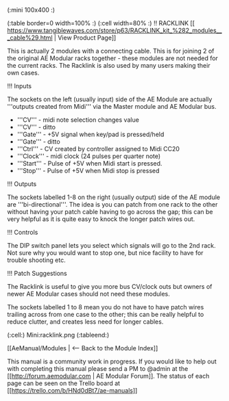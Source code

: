(:mini 100x400 :)

(:table border=0 width=100% :)
(:cell width=80% :) 
!! RACKLINK
[[ https://www.tangiblewaves.com/store/p63/RACKLINK_kit_%282_modules___cable%29.html | View Product Page]]

This is actually 2 modules with a connecting cable. This is for joining 2 of the original AE Modular racks together - these modules are not needed for the current racks. The Racklink is also used by many users making their own cases.

!!! Inputs

The sockets on the left (usually input) side of the AE Module are actually '''outputs created from Midi''' via the Master module and AE Modular bus.


* '''CV'''  - midi note selection changes value
* '''CV''' -  ditto
* '''Gate''' - +5V signal when key/pad is pressed/held
* '''Gate''' - ditto
* '''Ctrl''' -  CV created by controller assigned to Midi CC20
* '''Clock''' - midi clock (24 pulses per quarter note)
* '''Start''' - Pulse of +5V when Midi start is pressed.
* '''Stop''' - Pulse of +5V when Midi stop is pressed

!!! Outputs

The sockets labelled 1-8 on the right (usually output) side of the AE module are '''bi-directional'''. The idea is you can patch from one rack to the other without having your patch cable having to go across the gap; this can be very helpful as it is quite easy to knock the longer patch wires out.

!!! Controls

The DIP switch panel lets you select which signals will go to the 2nd rack. Not sure why you would want to stop one, but nice facility to have for trouble shooting etc.

!!! Patch Suggestions

The Racklink is useful to give you more bus CV/clock outs but owners of newer AE Modular cases should not need these modules.

The sockets labelled 1 to 8 mean you do not have to have patch wires trailing across from one case to the other; this can be really helpful to reduce clutter, and creates less need for longer cables.

(:cell:) Mini:racklink.png
(:tableend:)

[[AeManual/Modules | <-- Back to the Module Index]]

This manual is a community work in progress. If you would like to help out with completing this manual please send a PM to @admin at the [[http://forum.aemodular.com | AE Modular Forum]].  The status of each page can be seen on the Trello board at [[https://trello.com/b/HNd0dBt7/ae-manuals]]